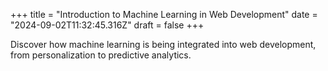 +++
title = "Introduction to Machine Learning in Web Development"
date = "2024-09-02T11:32:45.316Z"
draft = false
+++

  Discover how machine learning is being integrated into web development, from personalization to predictive analytics.
        